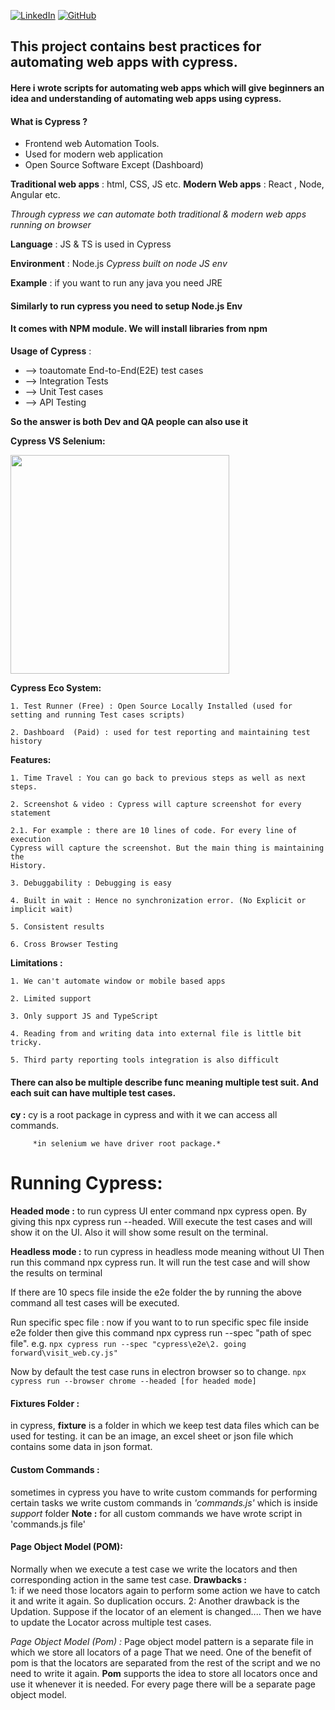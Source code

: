 [![LinkedIn](https://img.shields.io/badge/LinkedIn-%40fazleyazdan-0077B5?style=for-the-badge&logo=linkedin)](https://www.linkedin.com/in/fazle-yazdan/)     [![GitHub](https://img.shields.io/badge/GitHub-%40fazleyazdan-181717?style=for-the-badge&logo=github)](https://github.com/fazleyazdan)

## This project contains best practices for automating web apps with cypress.

#### Here i wrote scripts for automating web apps which will give beginners an idea and understanding of automating web apps using cypress. 

#### What is Cypress ? 
* Frontend web Automation Tools. 
* Used for modern web application
* Open Source Software Except (Dashboard)
	
	
**Traditional web apps** : html, CSS, JS etc.
**Modern Web apps** : React , Node, Angular etc.

*Through cypress we can automate both traditional & modern web apps running on browser*

**Language** : JS & TS is used in Cypress

**Environment** : Node.js
*Cypress built on node JS env*

**Example** : if you want to run any java you need JRE
#### Similarly to run cypress you need to setup Node.js Env
#### It comes with NPM module. We will install libraries from npm

**Usage of Cypress** : 
* --> toautomate End-to-End(E2E) test cases
* --> Integration Tests
* --> Unit Test cases 
* --> API Testing

**So the answer is both Dev and QA people can also use it**


**Cypress VS Selenium:**

<img src="https://i0.wp.com/automatenow.io/wp-content/uploads/2023/12/selenium-vs-cypress.png?resize=1920%2C1080&ssl=1"  height='350px' />


**Cypress Eco System:**

	1. Test Runner (Free) : Open Source Locally Installed (used for setting and running Test cases scripts)
	
	2. Dashboard  (Paid) : used for test reporting and maintaining test history
	

**Features:**

	1. Time Travel : You can go back to previous steps as well as next steps.
	
	2. Screenshot & video : Cypress will capture screenshot for every statement

    2.1. For example : there are 10 lines of code. For every line of execution  
    Cypress will capture the screenshot. But the main thing is maintaining the 
	History.
	
	3. Debuggability : Debugging is easy

    4. Built in wait : Hence no synchronization error. (No Explicit or implicit wait)

    5. Consistent results

    6. Cross Browser Testing


**Limitations :**

	1. We can't automate window or mobile based apps
	
	2. Limited support

    3. Only support JS and TypeScript
	
	4. Reading from and writing data into external file is little bit tricky.

    5. Third party reporting tools integration is also difficult
	

#### There can also be multiple describe func meaning multiple test suit. And each suit can have multiple test cases.

**cy :** cy is a root package in cypress and with it we can access all commands.

         *in selenium we have driver root package.*


# Running Cypress:

**Headed mode :** to run cypress UI enter command npx cypress open.
  By giving this npx cypress run --headed. Will execute the test cases and will show it on the UI. Also it will show some result on the terminal.

**Headless mode :** to run cypress in headless mode meaning without UI
Then run this command npx cypress run. It will run the test case and will show the results on terminal

If there are 10 specs file inside the e2e folder the by running the above command all test cases will be executed.

Run specific spec file : now if you want to to run specific spec file inside e2e folder then give this command npx cypress run --spec "path of spec file".
e.g. ```npx cypress run --spec "cypress\e2e\2. going forward\visit_web.cy.js"```

Now by default the test case runs in electron browser so to change.
 ```npx cypress run --browser chrome --headed [for headed mode]```


#### Fixtures Folder :
in cypress, **fixture** is a folder in which we keep test data files which can be used for testing.
it can be an image, an excel sheet or json file which contains some data in json format.

#### Custom Commands :
sometimes in cypress you have to write custom commands for performing certain tasks
we write custom commands in *'commands.js'* which is inside *support* folder
**Note :** for all custom commands we have wrote script in 'commands.js file'

#### Page Object Model (POM):
Normally when we execute a test case we write the locators and then corresponding action in the same test case. 
**Drawbacks :**  
1: if we need those locators again to perform some action we have to catch it and write it again. So duplication occurs.
2: Another drawback is the Updation. Suppose if the locator of an element is changed.... 
Then we have to update the Locator across multiple test cases. 

*Page Object Model (Pom) :* Page object model pattern is a separate file in which we store all locators of a page That we need. 
One of the benefit of pom is that the locators are separated from the rest of the script and we no need to write it again.
**Pom** supports the idea to store all locators once and use it whenever it is needed.
For every page there will be a separate page object model.

